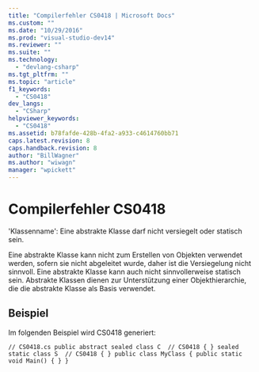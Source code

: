```yaml
---
title: "Compilerfehler CS0418 | Microsoft Docs"
ms.custom: ""
ms.date: "10/29/2016"
ms.prod: "visual-studio-dev14"
ms.reviewer: ""
ms.suite: ""
ms.technology: 
  - "devlang-csharp"
ms.tgt_pltfrm: ""
ms.topic: "article"
f1_keywords: 
  - "CS0418"
dev_langs: 
  - "CSharp"
helpviewer_keywords: 
  - "CS0418"
ms.assetid: b78fafde-428b-4fa2-a933-c4614760bb71
caps.latest.revision: 8
caps.handback.revision: 8
author: "BillWagner"
ms.author: "wiwagn"
manager: "wpickett"
---
```

# Compilerfehler CS0418
'Klassenname': Eine abstrakte Klasse darf nicht versiegelt oder statisch sein.  
  
 Eine abstrakte Klasse kann nicht zum Erstellen von Objekten verwendet werden, sofern sie nicht abgeleitet wurde, daher ist die Versiegelung nicht sinnvoll. Eine abstrakte Klasse kann auch nicht sinnvollerweise statisch sein. Abstrakte Klassen dienen zur Unterstützung einer Objekthierarchie, die die abstrakte Klasse als Basis verwendet.  
  
## Beispiel  
 Im folgenden Beispiel wird CS0418 generiert:  
  
```  
// CS0418.cs public abstract sealed class C  // CS0418 { } sealed static class S  // CS0418 { } public class MyClass { public static void Main() { } }  
```